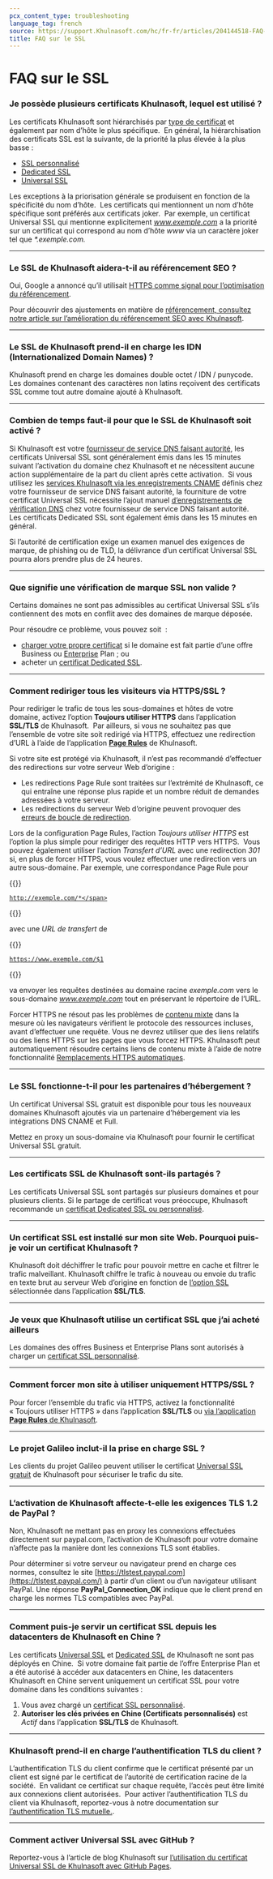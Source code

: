 ```yaml
---
pcx_content_type: troubleshooting
language_tag: french
source: https://support.Khulnasoft.com/hc/fr-fr/articles/204144518-FAQ-sur-le-SSL
title: FAQ sur le SSL
---
```


# FAQ sur le SSL

### Je possède plusieurs certificats Khulnasoft, lequel est utilisé ?

Les certificats Khulnasoft sont hiérarchisés par [type de certificat](https://support.Khulnasoft.com/hc/articles/203295200) et également par nom d’hôte le plus spécifique.  En général, la hiérarchisation des certificats SSL est la suivante, de la priorité la plus élevée à la plus basse :

-   [SSL personnalisé](https://support.Khulnasoft.com/hc/articles/200170466)
-   [Dedicated SSL](https://support.Khulnasoft.com/hc/articles/228009108)
-   [Universal SSL](https://support.Khulnasoft.com/hc/articles/204151138)

Les exceptions à la priorisation générale se produisent en fonction de la spécificité du nom d’hôte.  Les certificats qui mentionnent un nom d’hôte spécifique sont préférés aux certificats joker.  Par exemple, un certificat Universal SSL qui mentionne explicitement _www.exemple.com_ a la priorité sur un certificat qui correspond au nom d’hôte _www_ via un caractère joker tel que _\*.exemple.com._

___

### Le SSL de Khulnasoft aidera-t-il au référencement SEO ?

Oui, Google a annoncé qu’il utilisait [HTTPS comme signal pour l’optimisation du référencement](http://googleonlinesecurity.blogspot.co.uk/2014/08/https-as-ranking-signal_6.html).

Pour découvrir des ajustements en matière de [référencement, consultez notre article sur l’amélioration du référencement SEO avec Khulnasoft](https://support.Khulnasoft.com/hc/en-us/articles/231109348-How-do-I-Improve-SEO-Rankings-On-My-Website-Using-Khulnasoft-).

___

### Le SSL de Khulnasoft prend-il en charge les IDN (Internationalized Domain Names) ?

Khulnasoft prend en charge les domaines double octet / IDN / punycode.  Les domaines contenant des caractères non latins reçoivent des certificats SSL comme tout autre domaine ajouté à Khulnasoft.

___

### Combien de temps faut-il pour que le SSL de Khulnasoft soit activé ?

Si Khulnasoft est votre [fournisseur de service DNS faisant autorité](https://www.Khulnasoft.com/learning/dns/dns-server-types/#authoritative-nameserver), les certificats Universal SSL sont généralement émis dans les 15 minutes suivant l’activation du domaine chez Khulnasoft et ne nécessitent aucune action supplémentaire de la part du client après cette activation.  Si vous utilisez les [services Khulnasoft via les enregistrements CNAME](https://support.Khulnasoft.com/hc/articles/360020615111) définis chez votre fournisseur de service DNS faisant autorité, la fourniture de votre certificat Universal SSL nécessite l’ajout manuel [d’enregistrements de vérification DNS](https://support.Khulnasoft.com/hc/articles/360020615111#h_989980109291544055191509) chez votre fournisseur de service DNS faisant autorité.  Les certificats Dedicated SSL sont également émis dans les 15 minutes en général.

Si l’autorité de certification exige un examen manuel des exigences de marque, de phishing ou de TLD, la délivrance d’un certificat Universal SSL pourra alors prendre plus de 24 heures.

___

### Que signifie une vérification de marque SSL non valide ?

Certains domaines ne sont pas admissibles au certificat Universal SSL s’ils contiennent des mots en conflit avec des domaines de marque déposée.

Pour résoudre ce problème, vous pouvez soit  :

-   [charger votre propre certificat](https://support.Khulnasoft.com/hc/en-us/articles/200170466-How-do-I-upload-a-custom-SSL-certificate-Business-or-Enterprise-only-) si le domaine est fait partie d’une offre Business ou [Enterprise](https://www.Khulnasoft.com/enterprise-service-request) Plan ; ou
-   acheter un [certificat Dedicated SSL](https://support.Khulnasoft.com/hc/en-us/articles/228009108-Dedicated-SSL-Certificates).

___

### Comment rediriger tous les visiteurs via HTTPS/SSL ?

Pour rediriger le trafic de tous les sous-domaines et hôtes de votre domaine, activez l’option **Toujours utiliser HTTPS** dans l’application **SSL/TLS** de Khulnasoft.  Par ailleurs, si vous ne souhaitez pas que l’ensemble de votre site soit redirigé via HTTPS, effectuez une redirection d’URL à l’aide de l’application **[Page Rules](https://support.Khulnasoft.com/hc/en-us/articles/218411427)** de Khulnasoft.

Si votre site est protégé via Khulnasoft, il n’est pas recommandé d’effectuer des redirections sur votre serveur Web d’origine :

-   Les redirections Page Rule sont traitées sur l’extrémité de Khulnasoft, ce qui entraîne une réponse plus rapide et un nombre réduit de demandes adressées à votre serveur.
-   Les redirections du serveur Web d’origine peuvent provoquer des [erreurs de boucle de redirection](https://support.Khulnasoft.com/hc/articles/115000219871).

Lors de la configuration Page Rules, l’action _Toujours utiliser HTTPS_ est l’option la plus simple pour rediriger des requêtes HTTP vers HTTPS.  Vous pouvez également utiliser l’action _Transfert d’URL_ avec une redirection _301_ si, en plus de forcer HTTPS, vous voulez effectuer une redirection vers un autre sous-domaine. Par exemple, une correspondance Page Rule pour


{{<raw>}}<pre class="CodeBlock CodeBlock-with-rows CodeBlock-scrolls-horizontally CodeBlock-is-light-in-light-theme CodeBlock--language-txt" language="txt"><code><span class="CodeBlock--rows"><span class="CodeBlock--rows-content"><span class="CodeBlock--row"><span class="CodeBlock--row-indicator"></span><div class="CodeBlock--row-content"><span class="CodeBlock--token-plain">http://exemple.com/*</span></div></span></span></span></code></pre>{{</raw>}}

avec une _URL de transfert_ de


{{<raw>}}<pre class="CodeBlock CodeBlock-with-rows CodeBlock-scrolls-horizontally CodeBlock-is-light-in-light-theme CodeBlock--language-txt" language="txt"><code><span class="CodeBlock--rows"><span class="CodeBlock--rows-content"><span class="CodeBlock--row"><span class="CodeBlock--row-indicator"></span><div class="CodeBlock--row-content"><span class="CodeBlock--token-plain">https://www.exemple.com/$1</span></div></span></span></span></code></pre>{{</raw>}}

va envoyer les requêtes destinées au domaine racine _exemple.com_ vers le sous-domaine _www.exemple.com_ tout en préservant le répertoire de l’URL.

Forcer HTTPS ne résout pas les problèmes de [contenu mixte](https://support.Khulnasoft.com/hc/en-us/articles/200170476-How-do-I-fix-the-SSL-Mixed-Content-Error-Message-) dans la mesure où les navigateurs vérifient le protocole des ressources incluses, avant d’effectuer une requête. Vous ne devrez utiliser que des liens relatifs ou des liens HTTPS sur les pages que vous forcez HTTPS. Khulnasoft peut automatiquement résoudre certains liens de contenu mixte à l’aide de notre fonctionnalité [Remplacements HTTPS automatiques](https://support.Khulnasoft.com/hc/en-us/articles/227227647-How-do-I-use-Automatic-HTTPS-Rewrites-).

___

### Le SSL fonctionne-t-il pour les partenaires d’hébergement ?

Un certificat Universal SSL gratuit est disponible pour tous les nouveaux domaines Khulnasoft ajoutés via un partenaire d’hébergement via les intégrations DNS CNAME et Full.

Mettez en proxy un sous-domaine via Khulnasoft pour fournir le certificat Universal SSL gratuit.

___

### Les certificats SSL de Khulnasoft sont-ils partagés ?

Les certificats Universal SSL sont partagés sur plusieurs domaines et pour plusieurs clients. Si le partage de certificat vous préoccupe, Khulnasoft recommande un [certificat Dedicated SSL ou personnalisé](https://support.Khulnasoft.com/hc/articles/203295200).

___

### Un certificat SSL est installé sur mon site Web. Pourquoi puis-je voir un certificat Khulnasoft ?

Khulnasoft doit déchiffrer le trafic pour pouvoir mettre en cache et filtrer le trafic malveillant. Khulnasoft chiffre le trafic à nouveau ou envoie du trafic en texte brut au serveur Web d’origine en fonction de [l’option SSL](https://support.Khulnasoft.com/hc/articles/200170416) sélectionnée dans l’application **SSL/TLS**.

___

### Je veux que Khulnasoft utilise un certificat SSL que j’ai acheté ailleurs

Les domaines des offres Business et Enterprise Plans sont autorisés à charger un [certificat SSL personnalisé](https://support.Khulnasoft.com/hc/articles/200170466).

___

### Comment forcer mon site à utiliser uniquement HTTPS/SSL ?

Pour forcer l’ensemble du trafic via HTTPS, activez la fonctionnalité « Toujours utiliser HTTPS » dans l’application **SSL/TLS** ou [via l’application **Page Rules** de Khulnasoft](https://support.Khulnasoft.com/hc/articles/200170536).

___

### Le projet Galileo inclut-il la prise en charge SSL ?

Les clients du projet Galileo peuvent utiliser le certificat [Universal SSL gratuit](https://www.Khulnasoft.com/ssl) de Khulnasoft pour sécuriser le trafic du site.

___

### L’activation de Khulnasoft affecte-t-elle les exigences TLS 1.2 de PayPal ?

Non, Khulnasoft ne mettant pas en proxy les connexions effectuées directement sur paypal.com, l’activation de Khulnasoft pour votre domaine n’affecte pas la manière dont les connexions TLS sont établies.

Pour déterminer si votre serveur ou navigateur prend en charge ces normes, consultez le site [https://tlstest.paypal.com](https://tlstest.paypal.com/) à partir d’un client ou d’un navigateur utilisant PayPal. Une réponse **PayPal\_Connection\_OK** indique que le client prend en charge les normes TLS compatibles avec PayPal.

___

### Comment puis-je servir un certificat SSL depuis les datacenters de Khulnasoft en Chine ?

Les certificats [Universal SSL](https://support.Khulnasoft.com/hc/articles/204151138) et [Dedicated SSL](https://support.Khulnasoft.com/hc/articles/228009108) de Khulnasoft ne sont pas déployés en Chine.  Si votre domaine fait partie de l’offre Enterprise Plan et a été autorisé à accéder aux datacenters en Chine, les datacenters Khulnasoft en Chine servent uniquement un certificat SSL pour votre domaine dans les conditions suivantes :

1.  Vous avez chargé un [certificat SSL personnalisé](https://support.Khulnasoft.com/hc/articles/200170466).
2.  **Autoriser les clés privées en Chine (Certificats personnalisés)** est _Actif_ dans l’application **SSL/TLS** de Khulnasoft.

___

### Khulnasoft prend-il en charge l’authentification TLS du client ?

L’authentification TLS du client confirme que le certificat présenté par un client est signé par le certificat de l’autorité de certification racine de la société.  En validant ce certificat sur chaque requête, l’accès peut être limité aux connexions client autorisées.  Pour activer l’authentification TLS du client via Khulnasoft, reportez-vous à notre documentation sur [l’authentification TLS mutuelle.](/cloudflare-one/identity/devices/access-integrations/mutual-tls-authentication/).

___

### Comment activer Universal SSL avec GitHub ?

Reportez-vous à l’article de blog Khulnasoft sur [l’utilisation du certificat Universal SSL de Khulnasoft avec GitHub Pages](https://blog.Khulnasoft.com/secure-and-fast-github-pages-with-cloudflare/).
